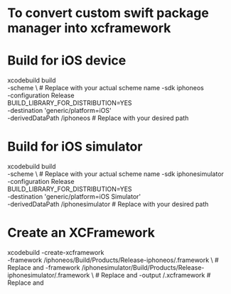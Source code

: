 # To convert custom swift package manager into xcframework 
 
 # Build for iOS device
xcodebuild build \
  -scheme <SchemeName> \  # Replace <SchemeName> with your actual scheme name
  -sdk iphoneos \
  -configuration Release \
  BUILD_LIBRARY_FOR_DISTRIBUTION=YES \
  -destination 'generic/platform=iOS' \
  -derivedDataPath <DerivedDataPath>/iphoneos  # Replace <DerivedDataPath> with your desired path

# Build for iOS simulator
xcodebuild build \
  -scheme <SchemeName> \  # Replace <SchemeName> with your actual scheme name
  -sdk iphonesimulator \
  -configuration Release \
  BUILD_LIBRARY_FOR_DISTRIBUTION=YES \
  -destination 'generic/platform=iOS Simulator' \
  -derivedDataPath <DerivedDataPath>/iphonesimulator  # Replace <DerivedDataPath> with your desired path

  # Create an XCFramework
xcodebuild -create-xcframework \
  -framework <DerivedDataPath>/iphoneos/Build/Products/Release-iphoneos/<FrameworkName>.framework \  # Replace <DerivedDataPath> and <FrameworkName>
  -framework <DerivedDataPath>/iphonesimulator/Build/Products/Release-iphonesimulator/<FrameworkName>.framework \  # Replace <DerivedDataPath> and <FrameworkName>
  -output <OutputPath>/<XCFrameworkName>.xcframework  # Replace <OutputPath> and <XCFrameworkName>
